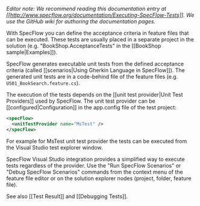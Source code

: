 _Editor note: We recommend reading this documentation entry at [[http://www.specflow.org/documentation/Executing-SpecFlow-Tests]]. We use the GitHub wiki for authoring the documentation pages._

With SpecFlow you can define the acceptance criteria in feature files that can be executed. These tests are usually placed in a separate project in the solution (e.g. "BookShop.AcceptanceTests" in the [[BookShop sample|Examples]]).

SpecFlow generates executable unit tests from the defined acceptance criteria (called [[scenarios|Using Gherkin Language in SpecFlow]]). The generated unit tests are in a code-behind file of the feature files (e.g. `US01_BookSearch.feature.cs`).

The execution of the tests depends on the [[unit test provider|Unit Test Providers]] used by SpecFlow. The unit test provider can be [[configured|Configuration]] in the app.config file of the test project:
```xml
<specFlow>
  <unitTestProvider name="MsTest" />
</specFlow>
```

For example for MsTest unit test provider the tests can be executed from the Visual Studio test explorer window.

SpecFlow Visual Studio integration provides a simplified way to execute tests regardless of the provider. Use the "Run SpecFlow Scenarios" or "Debug SpecFlow Scenarios" commands from the context menu of the feature file editor or on the solution explorer nodes (project, folder, feature file).

See also [[Test Result]] and [[Debugging Tests]].